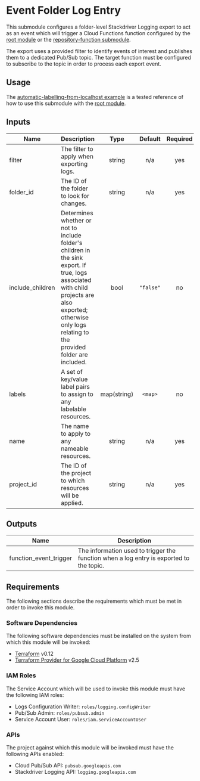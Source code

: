 # Event Folder Log Entry

This submodule configures a folder-level Stackdriver Logging export to
act as an event which will trigger a Cloud Functions function configured
by the [root module][root-module] or the
[repository-function submodule][repository-function].

The export uses a provided filter to identify events of interest and
publishes them to a dedicated Pub/Sub topic. The target function
must be configured to subscribe to the topic in order to process each
export event.

## Usage

The
[automatic-labelling-from-localhost example][automatic-labelling-from-localhost] is a tested reference of how to use this submodule with the
[root module][root-module].

<!-- BEGINNING OF PRE-COMMIT-TERRAFORM DOCS HOOK -->
## Inputs

| Name | Description | Type | Default | Required |
|------|-------------|:----:|:-----:|:-----:|
| filter | The filter to apply when exporting logs. | string | n/a | yes |
| folder\_id | The ID of the folder to look for changes. | string | n/a | yes |
| include\_children | Determines whether or not to include folder's children in the sink export. If true, logs associated with child projects are also exported; otherwise only logs relating to the provided folder are included. | bool | `"false"` | no |
| labels | A set of key/value label pairs to assign to any labelable resources. | map(string) | `<map>` | no |
| name | The name to apply to any nameable resources. | string | n/a | yes |
| project\_id | The ID of the project to which resources will be applied. | string | n/a | yes |

## Outputs

| Name | Description |
|------|-------------|
| function\_event\_trigger | The information used to trigger the function when a log entry is exported to the topic. |

<!-- END OF PRE-COMMIT-TERRAFORM DOCS HOOK -->

## Requirements

The following sections describe the requirements which must be met in
order to invoke this module.

### Software Dependencies

The following software dependencies must be installed on the system
from which this module will be invoked:

- [Terraform][terraform-site] v0.12
- [Terraform Provider for Google Cloud Platform][terraform-provider-gcp-site] v2.5

### IAM Roles

The Service Account which will be used to invoke this module must have
the following IAM roles:

- Logs Configuration Writer: `roles/logging.configWriter`
- Pub/Sub Admin: `roles/pubsub.admin`
- Service Account User: `roles/iam.serviceAccountUser`

### APIs

The project against which this module will be invoked must have the
following APIs enabled:

- Cloud Pub/Sub API: `pubsub.googleapis.com`
- Stackdriver Logging API: `logging.googleapis.com`

[automatic-labelling-from-localhost]: ../../examples/automatic-labelling-from-localhost
[repository-function]: ../repository-function
[root-module]: ../..
[terraform-site]: https://www.terraform.io/
[terraform-provider-gcp-site]: https://github.com/terraform-providers/terraform-provider-google

